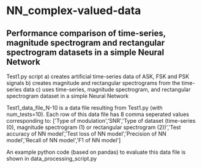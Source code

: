 # NN_complex-valued-data
## Performance comparison of time-series, magnitude spectrogram and rectangular spectrogram datasets in a simple Neural Network

Test1.py script a) creates artificial time-series data of ASK, FSK and PSK signals b) creates magnitude and rectangular spectrograms from the time-series data c) uses time-series, magnitude spectrogram, and rectangular spectrogram dataset in a simple Neural Network

Test1_data_file_N-10 is a data file resulting from Test1.py (with num_tests=10). Each row of this data file has 8 comma seperated values corresponding to:
['Type of modulation','SNR','Type of dataset (time-series (0), magnitude spectrogram (1) or rectangular spectrogram (2))','Test accuracy of NN model','Test loss of NN model','Precision of NN model','Recall of NN model','F1 of NN model']

An example python code (based on pandas) to evaluate this data file is shown in data_processing_script.py
